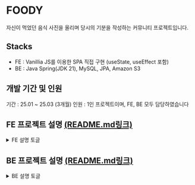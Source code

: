 # FOODY

자신이 먹었던 음식 사진을 올리며 당시의 기분을 작성하는 커뮤니티 프로젝트입니다.

## Stacks

- FE : Vanillia JS를 이용한 SPA 직접 구현 (useState, useEffect 포함)
- BE : Java Spring(JDK 21), MySQL, JPA, Amazon S3

## 개발 기간 및 인원

기간 : 25.01 ~ 25.03 (3개월)
인원 : 1인 프로젝트이며, FE, BE 모두 담당하였습니다

## FE 프로젝트 설명 [(README.md링크)](https://github.com/100-hours-a-week/2-noah-kim-community/blob/main/client/README.md)

  <details>
  <summary>FE 설명 토글</summary>
  
  ## 실행 방법

VSCode의 Live Server로 실행됩니다.

    다만, Live Server는 폴더 구조로 라우팅을 구현하므로, 이에 대한 설정을 바꿔 항상 루트에 위치한 `index.html`로 라우팅되도록 구현해야 합니다.

    1. `ctrl + shift + p`를 누른 뒤, settings **"Preferences: Open User Settings(JSON)"**을 열어주세요.
    2. `"liveServer.settings.file": "index.html"`를 그대로 추가해주세요. 해당 설정은 라우팅시 파일을 루트에 위치한 `index.html`로 고정하는 역할을 합니다.
    3. Live Server를 실행시키면 프로젝트에 위치한 `router.js`로 자동 라우팅됩니다.

    ## 주요 개념

    - 프로젝트 루프에 위치한 `index.html`의 화면에 내용을 구성하며, 라우팅간 페이지 구성요소를 교체하는 SPA 방식으로 작동합니다. <br/>
    - 3️⃣ `router.js`를 토대로 라우팅이 진행됩니다. <br />
    브라우저로 요청된 URL을 토대로 알맞는 컴포넌트를 토대로 2️⃣의 구성요소를 교체하는 방식입니다. <br />

    ```
    <body>
        <header id="app-header"></header>   // 1️⃣ 헤더 컴포넌트
        <div id="app"></div>                // 2️⃣ 핵심 로직 구현 영역
        <script type="module" src="/router.js"></script> // 3️⃣ SPA 라우팅 구현 함수
      </body>

    ```

    - ✅ `BaseComponent.js`는 아래 모든 종류의 컴포넌트의 상위 클래스입니다.
        - 1️⃣ `Component.js`는 **특정 요소**에 원하는 요소를 **자식으로 추가**하는 컴포넌트입니다.
        - 2️⃣ `InlineComponent.js` 는 **특정 요소를 대체**하는 컴포넌트입니다.
        - 3️⃣ `PortalComponent.js`는 모달과 같이 **Portal에 적용**하기 위한 컴포넌트입니다.
    - 💡`StateMangaer.js` 는 useState 상태 관리 로직을 제공하는 클래스입니다.
    - 🔧 `EffectManager.js` 는 useEffect 로직을 제공하는 클래스입니다.

    ## 폴더 구조

    ```
    ├── README.md
    ├── components
    │   ├── common
    │   │   ├── BaseComponent.js   // ✅
    │   │   ├── Component.js       // 1️⃣
    │   │   ├── InlineComponent.js // 2️⃣
    │   │   ├── PortalComponent.js // 3️⃣
    │   │   ├── StateManager.js    // 💡
    │   │   ├── EffectManager.js   // 🔧
    │   │   ├── Button
    │   │   │   ├── Button.css
    │   │   │   └── Button.js
    │   │   ├── Header
    │   │   │   ├── Header.css
    │   │   │   └── Header.js
    │   │   ├── Modal
    │   │   │   ├── Modal.css
    │   │   │   └── Modal.js
    │   │   ├── TextInput
    │   │   │   ├── TextInput.css
    │   │   │   └── TextInput.js
    │   │   ├── Textarea
    │   │   │   ├── Textarea.css
    │   │   │   └── Textarea.js
    │   │   └── Toast
    │   │       ├── Toast.css
    │   │       └── Toast.js
    │   └── pages                 // 라우트간 공용 컴포넌트
    │       └── post
    │           ├── Comment.css
    │           ├── Comment.js
    │           ├── PostCard.css
    │           └── PostCard.js
    ├── index.html
    ├── lib                       // 유틸함수
    │   ├── utils
    │   │   ├── auth.js           // 유저 인증 관련
    │   │   ├── date.js           // 시간 처리 관련
    │   │   └── number.js         // 숫자 처리 관련
    │   └── validation
    │       ├── inputValidations.js // 인풋 태그 유효성 검사 관련
    │       └── postValidations.js  // 게시글 유효성 검사 관련
    ├── pages
    │   ├── auth
    │   │   ├── Login.js          // 로그인 페이지
    │   │   ├── Mypage.js         // 회원정보 수정 페이지
    │   │   ├── PasswordChange.js // 비밀번호 수정 페이지
    │   │   └── Register.js       // 회원가입 페이지
    │   └── post
    │       ├── PostDetail.js     // 게시글 디테일 페이지
    │       ├── PostList.js       // 게시글 목록 페이지
    │       ├── PostModify.js     // 게시글 수정 페이지
    │       └── PostWrite.js      // 게시글 작성 페이지
    ├── public
    │   ├── data
    │   │   └── routes.js         // 라우트 정보
    ├── reset.css
    ├── router.js
    ├── service
    │   ├── Fetch.js              // 기본 페칭 함수
    │   ├── endpoints.js          // 엔드포인트 상수
    │   ├── postService.js        // 게시글 관련 API
    │   ├── userService.js        // 유저 관련 API
    │   └── utilService.js        // 이미지 업로드 등 서비스 미특정 API
    ├── style.css
    └── styles
        ├── auth
        │   ├── login.css
        │   ├── mypage.css
        │   ├── password_change.css
        │   └── register.css
        └── post
            ├── detail.css
            ├── list.css
            ├── modify.css
            └── write.css
    ```

    ## 회고 통합 저장소

    <details>
    <summary>📌 SPA 회고 (바닐라 자바스크립트)</summary>

    ### 회고

    정말 뜻깊었지만 매우 불쾌했던 구현과정이었습니다.

    처음에는 MPA (페이지당 HTML, CSS, JS)로 구현하려고 하다보니, HTML마다 중복되는 내용에 대한 처리, 매우 더러워지는 파일 · 폴더 구조로 인해 참지 못하고 기존에 익숙했던 리액트 방식으로 전환하였습니다.

    SPA를 구현하면서도 순탄하지만은 않았습니다. *(아직 해결하지 못한 이슈도 있습니다.)*

    클래스 컴포넌트 구조로 컴포넌트를 설계하고 렌더링, 이벤트 위임 등 고려해야 하는 사항들이 많았습니다.

    리액트에서는 당연하게 여겨졌던 것들이 작동하는데 추가적인 인풋이 필요한 사실에 충격을 많이 받았습니다.

    ### 고려했던 사항

    - 클래스 vs 함수형 컴포넌트 중에 **클래스 컴포넌트를 선택한 이유**
    리액트는 클래스 → 함수형 컴포넌트로 더 편리하도록 진화하였는데 그 과정을 몸소 느껴보고자 클래스 컴포넌트로 구현하였습니다.
    다만, 역시나 클래스 컴포넌트는 불편한 점들이 많았습니다.
        1. `this 바인딩`이 필요하다. (생명주기 메소드)
        2. 상속이 된다는 점이 오히려 불편하게 다가왔다.

            함수형 컴포넌트에서는 각 컴포넌트가 독립적으로 존재해서 사용할 수 있어 자유도가 높았던 반면, 클래스형 컴포넌트는 부모 컴포넌트 아래 구현되다 보니 생명주기, 메소드 등 신경써야 했던 부분들이 많았습니다.

    - **폴더 구조** 정리 (리팩토링)

        개발을 깔끔하게 해서 동료가(kevin) 코드를 이해하는데 1초의 시간도 걸리지 않도록 코드 및 프로젝트를 관리하는 것도 개발자에게 중요한 능력중 하나라고 생각합니다.

        오늘 `kevin`의 강의에서 **“폴더 및 파일 구조는 같이 봐야하는 코드끼리 모아놓아져 있어야 한다”**는 말씀을 토대로 최대한 관심사가 비슷한 코드들끼리 구조화하려고 노력했습니다.

        cf) `Next.js`의 폴더 구조를 비슷하게 따라해았습니다. (Page Router)

        혹시라도 추후에 바닐라 JS → React → Next.js 로 마이그레이션 할 수 있다고 생각했기 때문이기도 합니다.

    - **개인 코드 리뷰 및 기록 남기기**
        1. 바닐라 JS로 useState, useEffect 훅 개발 https://github.com/100-hours-a-week/2-noah-kim-community/pull/14
        2. S3 이미지 업로드 기능 https://github.com/100-hours-a-week/2-noah-kim-community/pull/17

        수정해야할 사항들을 리뷰후에 반영하는 방식으로 연습해서 현업에 나가서도 코드 리뷰하는 습관을 들이도록 노력했습니다.

        단, 아직은 제가 만든 코드를 제가 보는거라 **사소한 에러들 밖에 보이지 않습니다.**

        경험이 쌓이고 실력이 쌓이면 코드 구조 혹은  효율적으로 변경할 수 있는 눈이 생기기를 기대해봅니다..


    ### 신기했던 것 / 불편했던 점들

    - CSS 적용이 전역으로 되는 문제
    `CSS Module` 혹은 `Tailwindcss`와 같은 방법으로 개발을 하다보면 전역 CSS에 대한 고려를 하지 않아도 되었는데, 타 컴포넌트에서 자꾸 스타일이 치고 들어와서 HTML 속성명을 고민하는 시간과, 중복 CSS가 발생하지 않도록 고려하는 과정에서 시간적 소요가 있었습니다.
    - JSX의 소중함
        1. `template()` 함수에서 HTML을 작성하였는데, 문자열 안에 작성하다 보니 코드 에디터의 기능을 일절 사용하지 못했습니다. (자동 완성, 속성 추천 등)
        2. JSX에서 자동으로 변환해주던 것들
            1. `map()` 함수에서 `.join(””)` 없이 각 원소를 렌더링

                `map()`이 배열을 반환한다는 사실을 망각한채, 리액트에서는 `map()`을 사용하면 당연히 각 요소를 렌더링한다고 생각했었음. 이는, JSX가 지원하는 기능이었던 것.

            2. 조건부 렌더링의 편리함

                삼항 연산자, && 연산자 등으로 State에 따른 조건 렌더링을 편하게 했었는데, 바닐라 JS 환경에서는 아래 코드와 같이 작성하면 `<` 를 인식하지 못하였다. 생각해보면 당연했는데 이 또한 충격받았다.

                ```jsx
                return `
                	${isDone ? <div>It is Done</div> : <div>Not Done</div>}
                `

                ```


    ### 추가

    저는 리액트 개발할때 클래스를 거의 사용하지 않았었습니다.

    심지어는 “자바스크립트에서 클래스를 도데체 왜 알아야하지?”를 고수하던 개발자였는데, 이번 기회로 생각이 조금 바뀌었습니다.

    클래스 문법에 익숙해지다 보니, 함수형 컴포넌트 내부에서 모듈처럼 함수들을 관리하면 생각보다 사용하기 편리할 것 같다고 생각해서, 다음 프로젝트때 한번 적용해보면 좋을 것 같습니다.

    - handlers를 묶으면 좋을 것 같습니다. 중구난방 이벤트 핸들러 함수들이 퍼져있는게 마음에 안들었는데 클래스로 묶어버리면 MVC처럼 관심사 분리가 잘될 것 같습니다.

    ```jsx
    import { useState } from 'react'
    import { useNavigate } from 'react-router-dom'

    // 🎯 핸들러들을 묶어서 관리하는 클래스
    class LoginHandlers {
      constructor(setUser, navigate) {
        this.setUser = setUser
        this.navigate = navigate
      }

      login = () => {
        // 로그인 로직 (예제에서는 간단한 사용자 정보 저장)
        this.setUser({ username: 'testUser', isLoggedIn: true })
        alert('로그인 성공!')
        this.navigate('/dashboard') // 로그인 후 이동
      }

      logout = () => {
        this.setUser({ username: '', isLoggedIn: false })
        alert('로그아웃 되었습니다.')
      }

      routeToSignup = () => {
        this.navigate('/signup')
      }
    }

    // 🎯 함수형 컴포넌트 (핸들러 클래스를 활용)
    const Login = () => {
      const [user, setUser] = useState({ username: '', isLoggedIn: false })
      const navigate = useNavigate()

      // 🔥 LoginHandlers 인스턴스 생성 후 활용
      const handlers = new LoginHandlers(setUser, navigate)

      return (
        <div style={{ textAlign: 'center', marginTop: '50px' }}>
          <h1>로그인 페이지</h1>

          {user.isLoggedIn ? (
            <>
              <p>안녕하세요, {user.username}님!</p>
              <button onClick={handlers.logout}>로그아웃</button>
            </>
          ) : (
            <>
              <button onClick={handlers.login}>로그인</button>
              <button onClick={handlers.routeToSignup} style={{ marginLeft: '10px' }}>
                회원가입
              </button>
            </>
          )}
        </div>
      )
    }

    export default Login

    ```

  </details>
    
    


## BE 프로젝트 설명 [(README.md링크)](https://github.com/100-hours-a-week/2-noah-kim-community/blob/main/server/Readme.md)

 <details>
  <summary>BE 설명 토글</summary>
## 실행 방법

1. 비밀키를 추가해야 합니다. _(당연히 비공개입니다.)_

   [`application.properties`](http://application.properties) (JWT 관련 비밀값)

   [`application-private.properties`](http://application-private.properties) (S3 관련 비밀값)

## 주요 개념

- 각 서비스별로 파일을 분리하여 `domain` 폴더 아래 정리했습니다.

## 폴더 구조

```
├── KtcApplication.java
├── SpringConfig.java
└── domain
    ├── S3                    // S3 서비스 관련
    │   ├── S3Config.java
    │   ├── S3Controller.java // 이미지 삭제, 이미지 업로드
    │   ├── S3Service.java
    │   └── response
    │       └── ImageUploadResponse.java
    ├── post
    │   ├── controller        // 게시글 관련
    │   │   └── PostController.java
    │   ├── dto
    │   │   ├── request
    │   │   │   ├── comment
    │   │   │   │   ├── CommentCreateRequest.java
    │   │   │   │   └── CommentUpdateRequest.java
    │   │   │   ├── like
    │   │   │   └── post
    │   │   │       ├── PostCreateRequest.java
    │   │   │       ├── PostListResponse.java
    │   │   │       └── PostModifyRequest.java
    │   │   └── response
    │   │       ├── comment
    │   │       │   ├── CommentCreateResponse.java
    │   │       │   └── CommentUpdateResponse.java
    │   │       └── post
    │   │           └── PostDetailResponse.java
    │   ├── entity
    │   │   ├── Comment.java
    │   │   ├── Like.java
    │   │   └── Post.java
    │   ├── repository
    │   │   ├── CommentRepository.java
    │   │   ├── LikeRepository.java
    │   │   └── PostRepository.java
    │   └── service
    │       ├── CommentService.java
    │       ├── LikeService.java
    │       └── PostService.java
    ├── user
    │   ├── controller
    │   │   └── UserController.java
    │   ├── dto
    │   │   ├── request
    │   │   │   ├── LoginRequest.java
    │   │   │   ├── ModifyRequest.java
    │   │   │   ├── PasswordModifyRequest.java
    │   │   │   └── RegisterRequest.java
    │   │   └── response
    │   │       ├── CreateResponse.java
    │   │       ├── LoginResponse.java
    │   │       ├── RegisterResponse.java
    │   │       └── UserDataResponse.java
    │   ├── entity
    │   │   └── User.java
    │   ├── repository
    │   │   ├── JpaUserRepository.java
    │   │   └── UserRepository.java
    │   └── service
    │       └── UserService.java
    └── utils
        ├── response
        │   ├── CommonResponse.java         // 공통 응답 형식
        │   ├── CustomException.java
        │   ├── GlobalExceptionHandler.java
        │   └── errorcode                   // 각 서비스별 응답 에러 코드
        │       ├── AuthErrorCode.java
        │       ├── CommentErrorCode.java
        │       ├── ErrorCode.java
        │       ├── JwtErrorCode.java
        │       ├── PostErrorCode.java
        │       └── S3ErrorCode.java
        └── security                        // JWT, 비밀번호 해싱 등 보안 관련
            ├── JwtProperties.java
            ├── JwtUtils.java
            └── PasswordUtils.java

```

### 회고

1. FE 개발자로써는 처음으로 BE 개발을 해보면서 어떤 로직이 불편하고 손이 많이가는지 약간은 이해하게 되었습니다.

   특히, 무한스크롤이랑 페이지네이션 방식 중에서 어떤 방식이 BE 입장에서 불편한지 항상 궁금했는데, 별반 차이가 없는것 같습니다.

1. 이번 과제를 하면서 가장 크게 느낀점은 한 분야에서만 능력자가 되기도 힘들겠다는 점입니다.

   이번 부트캠프 시작하면서 야심차게 백엔드 개발을 해보려고 했는데, 생각보다 첩첩산중인 것을 느꼈습니다.

   CRUD 개발은 기본이며, JPA, ERD 설계, 동시성 처리, AOP… 등등 할게 많았습니다.

   그렇다고 FE 개발이 편하고 좋은 것은 아닙니다.

   오히려 공부할게 많지만, 지금까지 해왔던 프로젝트가 대부분 FE 였어서 비교적 편리하게 진행한 것 같습니다.

</details>

